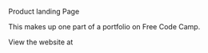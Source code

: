 Product landing Page

This makes up one part of a portfolio on Free Code Camp.

View the website at 
